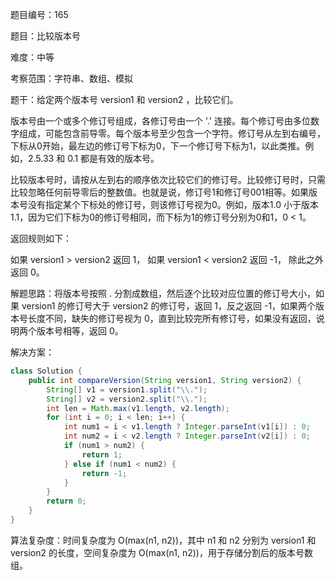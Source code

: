 题目编号：165

题目：比较版本号

难度：中等

考察范围：字符串、数组、模拟

题干：给定两个版本号 version1 和 version2 ，比较它们。

版本号由一个或多个修订号组成，各修订号由一个 '.' 连接。每个修订号由多位数字组成，可能包含前导零。每个版本号至少包含一个字符。修订号从左到右编号，下标从0开始，最左边的修订号下标为0，下一个修订号下标为1，以此类推。例如，2.5.33 和 0.1 都是有效的版本号。

比较版本号时，请按从左到右的顺序依次比较它们的修订号。比较修订号时，只需比较忽略任何前导零后的整数值。也就是说，修订号1和修订号001相等。如果版本号没有指定某个下标处的修订号，则该修订号视为0。例如，版本1.0 小于版本1.1，因为它们下标为0的修订号相同，而下标为1的修订号分别为0和1，0 < 1。

返回规则如下：

如果 version1 > version2 返回 1，
如果 version1 < version2 返回 -1，
除此之外返回 0。

解题思路：将版本号按照 . 分割成数组，然后逐个比较对应位置的修订号大小，如果 version1 的修订号大于 version2 的修订号，返回 1，反之返回 -1，如果两个版本号长度不同，缺失的修订号视为 0，直到比较完所有修订号，如果没有返回，说明两个版本号相等，返回 0。

解决方案：

```java
class Solution {
    public int compareVersion(String version1, String version2) {
        String[] v1 = version1.split("\\.");
        String[] v2 = version2.split("\\.");
        int len = Math.max(v1.length, v2.length);
        for (int i = 0; i < len; i++) {
            int num1 = i < v1.length ? Integer.parseInt(v1[i]) : 0;
            int num2 = i < v2.length ? Integer.parseInt(v2[i]) : 0;
            if (num1 > num2) {
                return 1;
            } else if (num1 < num2) {
                return -1;
            }
        }
        return 0;
    }
}
```

算法复杂度：时间复杂度为 O(max(n1, n2))，其中 n1 和 n2 分别为 version1 和 version2 的长度，空间复杂度为 O(max(n1, n2))，用于存储分割后的版本号数组。